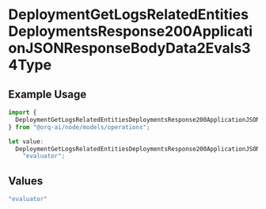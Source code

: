 # DeploymentGetLogsRelatedEntitiesDeploymentsResponse200ApplicationJSONResponseBodyData2Evals34Type

## Example Usage

```typescript
import {
  DeploymentGetLogsRelatedEntitiesDeploymentsResponse200ApplicationJSONResponseBodyData2Evals34Type,
} from "@orq-ai/node/models/operations";

let value:
  DeploymentGetLogsRelatedEntitiesDeploymentsResponse200ApplicationJSONResponseBodyData2Evals34Type =
    "evaluator";
```

## Values

```typescript
"evaluator"
```